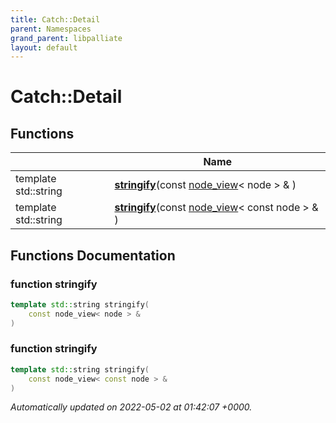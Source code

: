 ```yaml
---
title: Catch::Detail
parent: Namespaces
grand_parent: libpalliate
layout: default
---
```


# Catch::Detail



## Functions

|                | Name           |
| -------------- | -------------- |
| template std::string | **[stringify](/libpalliate/generated/Namespaces/namespaceCatch_1_1Detail#function-stringify)**(const [node_view](/libpalliate/generated/Classes/classnode__view)< node > & ) |
| template std::string | **[stringify](/libpalliate/generated/Namespaces/namespaceCatch_1_1Detail#function-stringify)**(const [node_view](/libpalliate/generated/Classes/classnode__view)< const node > & ) |


## Functions Documentation

### function stringify

```cpp
template std::string stringify(
    const node_view< node > & 
)
```


### function stringify

```cpp
template std::string stringify(
    const node_view< const node > & 
)
```







_Automatically updated on 2022-05-02 at 01:42:07 +0000._